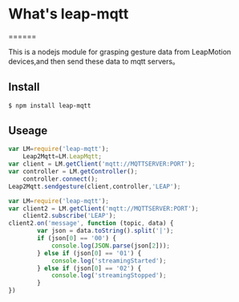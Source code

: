# What's  leap-mqtt
======

  This is a nodejs module for grasping gesture data from LeapMotion devices,and then send these data to mqtt servers。
  
## Install
```bash
$ npm install leap-mqtt
```
  
## Useage
```js
var LM=require('leap-mqtt');
	Leap2Mqtt=LM.LeapMqtt;
var client = LM.getClient('mqtt://MQTTSERVER:PORT');
var controller = LM.getController();
	controller.connect();
Leap2Mqtt.sendgesture(client,controller,'LEAP');

```

```js
var LM=require('leap-mqtt');
var client2 = LM.getClient('mqtt://MQTTSERVER:PORT');
	client2.subscribe('LEAP');
client2.on('message', function (topic, data) {
        var json = data.toString().split('|');
        if (json[0] == '00') {
            console.log(JSON.parse(json[2]));
        } else if (json[0] == '01') {
            console.log('streamingStarted');
        } else if (json[0] == '02') {
            console.log('streamingStopped');
        }
})
```

